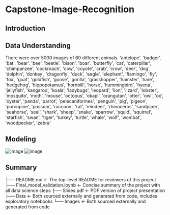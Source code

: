 # Capstone-Image-Recognition
## Introduction
## Data Understanding
There were over 5000 images of 60 different animals.
'antelope'.
'badger'. 
'bat'. 
'bear'.
'bee'.
'beetle'.
'bison'. 
'boar'. 
'butterfly', 
'cat', 
'caterpillar', 
'chimpanzee', 
'cockroach', 
'cow', 
'coyote', 
'crab', 
'crow', 
'deer',
'dog', 
'dolphin', 
'donkey',
'dragonfly',
'duck',
'eagle',
'elephant',
'flamingo', 
'fly', 
'fox',
'goat', 
'goldfish',
'goose', 
'gorilla', 
'grasshopper',
'hamster',
'hare', 
'hedgehog', 
'hippopotamus', 
'hornbill', 
'horse',
'hummingbird', 
'hyena', 
'jellyfish', 
'kangaroo', 
'koala', 
'ladybugs', 
'leopard',
'lion', 
'lizard', 
'lobster', 
'mosquito',
'moth', 
'mouse',
'octopus',
'okapi', 
'orangutan',
'otter',
'owl', 
'ox', 
'oyster', 
'panda', 
'parrot', 
'pelecaniformes', 
'penguin',
'pig',
'pigeon', 
'porcupine',
'possum',
'raccoon', 
'rat', 
'reindeer',
'rhinoceros',
'sandpiper', 
'seahorse', 
'seal',
'shark',
'sheep', 
'snake',
'sparrow', 
'squid', 
'squirrel',
'starfish', 
'swan',
'tiger',
'turkey', 
'turtle', 
'whale', 
'wolf',
'wombat',
'woodpecker', 
'zebra'
## Modeling
![image](https://user-images.githubusercontent.com/92397941/150362319-7029fa69-1e60-4362-992b-ec8ac30a84ae.png)
![image](https://user-images.githubusercontent.com/92397941/150362354-53cf5ee7-0a36-4c1e-b0d8-2651c806a9fa.png)


## Summary
├── README.md                               <- The top-level README for reviewers of this project
├── Final_model_validation.ipynb            <- Concise summary of the project with all data science steps
├── Slides.pdf                              <- PDF version of project presentation
├── Data                                    <- Both sourced externally and generated from code, includes exploratory notebooks
└── Images                                  <- Both sourced externally and generated from code
